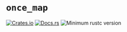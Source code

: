 # `once_map`

[![Crates.io](https://img.shields.io/crates/v/once_map.svg)](https://crates.io/crates/once_map)
[![Docs.rs](https://docs.rs/once_map/badge.svg)](https://docs.rs/once_map/)
![Minimum rustc version](https://img.shields.io/badge/rustc-1.56+-lightgray.svg)
